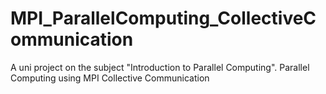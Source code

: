 # MPI_ParallelComputing_CollectiveCommunication
A uni project on the subject "Introduction to Parallel Computing". Parallel Computing using MPI Collective Communication
